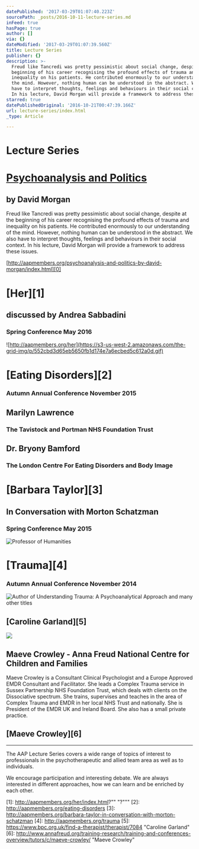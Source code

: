```yaml
---
datePublished: '2017-03-29T01:07:40.223Z'
sourcePath: _posts/2016-10-11-lecture-series.md
inFeed: true
hasPage: true
author: []
via: {}
dateModified: '2017-03-29T01:07:39.560Z'
title: Lecture Series
publisher: {}
description: >-
  Freud like Tancredi was pretty pessimistic about social change, despite at the
  beginning of his career recognising the profound effects of trauma and
  inequality on his patients. He contributed enormously to our understanding of
  the mind. However, nothing human can be understood in the abstract. We also
  have to interpret thoughts, feelings and behaviours in their social context.
  In his lecture, David Morgan will provide a framework to address these issues.
starred: true
datePublishedOriginal: '2016-10-21T00:47:39.166Z'
url: lecture-series/index.html
_type: Article

---
```

# **Lecture Series**

# **[Psychoanalysis and Politics][0]**

## **by David Morgan**

Freud like Tancredi was pretty pessimistic about social change, despite at the beginning of his career recognising the profound effects of trauma and inequality on his patients. He contributed enormously to our understanding of the mind. However, nothing human can be understood in the abstract. We also have to interpret thoughts, feelings and behaviours in their social context. In his lecture, David Morgan will provide a framework to address these issues.

[http://aapmembers.org/psychoanalysis-and-politics-by-david-morgan/index.html][0]

# **[Her][1]**

## **discussed by Andrea Sabbadini**

### **Spring Conference May 2016**
![http://aapmembers.org/her](https://s3-us-west-2.amazonaws.com/the-grid-img/p/552cbd3d65eb5650fb1d174e7a6ecbed5c612a0d.gif)

# **[Eating Disorders][2]**

### **Autumn Annual Conference November 2015**

## **Marilyn Lawrence**

### The Tavistock and Portman NHS Foundation Trust

## **Dr. Bryony Bamford**

### The London Centre For Eating Disorders and Body Image

# **[Barbara Taylor][3]**

## **In Conversation with Morton Schatzman**

### **Spring Conference May 2015**
![Professor of Humanities](https://s3-us-west-2.amazonaws.com/the-grid-img/p/991629040c7091b616f88a49ae74df716f913f74.jpg)

# **[Trauma][4]**

### **Autumn Annual Conference November 2014**
![Author of Understanding Trauma: A Psychoanalytical Approach and many other titles](https://the-grid-user-content.s3-us-west-2.amazonaws.com/b67bb234-3227-45b6-8e2f-0e894ddbe0d8.jpg)

## [Caroline Garland][5]

<article style=""><img src="https://s3-us-west-2.amazonaws.com/the-grid-img/p/5ad5717ba83112c4d5235b6cddd47744b929c58b.png" /><h1>Maeve Crowley - Anna Freud National Centre for Children and Families</h1><p>Maeve Crowley is a Consultant Clinical Psychologist and a Europe Approved EMDR Consultant and Facilitator.  She leads a Complex Trauma service in Sussex Partnership NHS Foundation Trust, which deals with clients on the Dissociative spectrum. She trains, supervises and teaches in the area of Complex Trauma and EMDR in her local NHS Trust and nationally. She is President of the EMDR UK and Ireland Board. She also has a small private practice. </p></article>

## [Maeve Crowley][6]

---

The AAP Lecture Series covers a wide range of topics of interest to professionals in the psychotherapeutic and allied team area as well as to individuals.

We encourage participation and interesting debate. We are always interested in different approaches, how we can learn and be enriched by each other.

[0]: http://aapmembers.org/psychoanalysis-and-politics-by-david-morgan/index.html
[1]: http://aapmembers.org/her/index.html?"" "?"""
[2]: http://aapmembers.org/eating-disorders
[3]: http://aapmembers.org/barbara-taylor-in-conversation-with-morton-schatzman
[4]: http://aapmembers.org/trauma
[5]: https://www.bpc.org.uk/find-a-therapist/therapist/7084 "Caroline Garland"
[6]: http://www.annafreud.org/training-research/training-and-conferences-overview/tutors/c/maeve-crowley/ "Maeve Crowley"